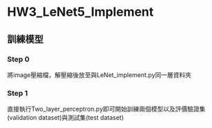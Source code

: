 # HW3_LeNet5_Implement
## 訓練模型
### Step 0
將image壓縮檔，解壓縮後放至與LeNet_implement.py同一層資料夾
### Step 1
直接執行Two_layer_perceptron.py即可開始訓練兩個模型以及評價驗證集(validation dataset)與測試集(test dataset)

